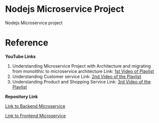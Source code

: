 # Nodejs Microservice Project
Nodejs Microservice project

# Reference
**YouTube Links**
1. Understanding Microservice Project with Architecture and migrating from monolithic to microservice architecture
Link: [1st Video of Playlist](https://www.youtube.com/watch?v=EXDkgjU8DDU&list=PLaLqLOj2bk9ZV2RhqXzABUP5QSg42uJEs&index=1&pp=iAQB)
2. Understanding Customer service
Link: [2nd Video of the Playlist](https://www.youtube.com/watch?v=-reuug_7iG0&list=PLaLqLOj2bk9ZV2RhqXzABUP5QSg42uJEs&index=2&pp=iAQB)
3. Understanding Product and Shopping Service
Link: [3rd Video of the Playlist](https://www.youtube.com/watch?v=T-xCylkjSf8&list=PLaLqLOj2bk9ZV2RhqXzABUP5QSg42uJEs&index=4&pp=iAQB)

**Repository Link**

[Link to Backend Microservice](https://github.com/codergogoi/nodejs_microservice)

[Link to Frontend Microservice](https://github.com/devarsh10/microservice-frontend)
